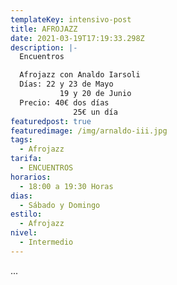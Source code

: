 ```yaml
---
templateKey: intensivo-post
title: AFROJAZZ
date: 2021-03-19T17:19:33.298Z
description: |-
  Encuentros

  Afrojazz con Analdo Iarsoli
  Días: 22 y 23 de Mayo
           19 y 20 de Junio
  Precio: 40€ dos días
              25€ un día
featuredpost: true
featuredimage: /img/arnaldo-iii.jpg
tags:
  - Afrojazz
tarifa:
  - ENCUENTROS
horarios:
  - 18:00 a 19:30 Horas
dias:
  - Sábado y Domingo
estilo:
  - Afrojazz
nivel:
  - Intermedio
---
```

...